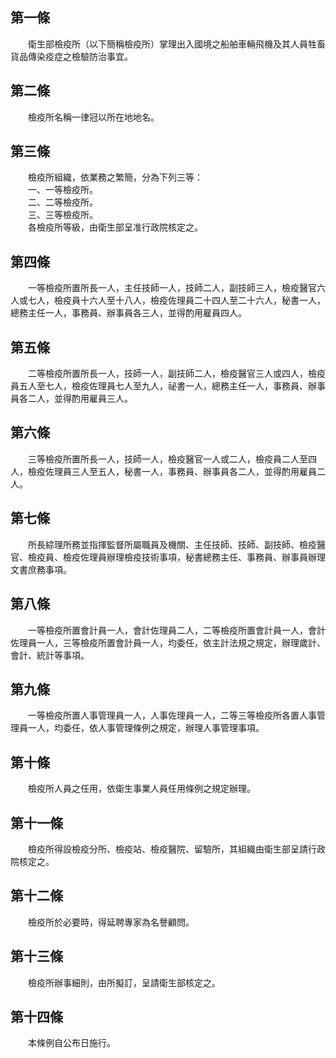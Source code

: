 第一條 
-------
　　衛生部檢疫所（以下簡稱檢疫所）掌理出入國境之船舶車輛飛機及其人員牲畜貨品傳染疫症之檢驗防治事宜。  


第二條 
-------
　　檢疫所名稱一律冠以所在地地名。  


第三條 
-------
　　檢疫所組織，依業務之繁簡，分為下列三等：  
　　一、一等檢疫所。  
　　二、二等檢疫所。  
　　三、三等檢疫所。  
　　各檢疫所等級，由衛生部呈准行政院核定之。  


第四條 
-------
　　一等檢疫所置所長一人，主任技師一人，技師二人，副技師三人，檢疫醫官六人或七人，檢疫員十六人至十八人，檢疫佐理員二十四人至二十六人，秘書一人，總務主任一人，事務員、辦事員各三人，並得酌用雇員四人。  


第五條 
-------
　　二等檢疫所置所長一人，技師一人，副技師二人，檢疫醫官三人或四人，檢疫員五人至七人，檢疫佐理員七人至九人，祕書一人，總務主任一人，事務員、辦事員各二人，並得酌用雇員三人。  


第六條 
-------
　　三等檢疫所置所長一人，技師一人，檢疫醫官一人或二人，檢疫員二人至四人，檢疫佐理員三人至五人，秘書一人，事務員、辦事員各二人，並得酌用雇員二人。  


第七條 
-------
　　所長綜理所務並指揮監督所屬職員及機關、主任技師、技師、副技師、檢疫醫官、檢疫員、檢疫佐理員辦理檢疫技術事項，秘書總務主任、事務員、辦事員辦理文書庶務事項。  


第八條 
-------
　　一等檢疫所置會計員一人，會計佐理員二人，二等檢疫所置會計員一人，會計佐理員一人，三等檢疫所置會計員一人，均委任，依主計法規之規定，辦理歲計、會計、統計等事項。  


第九條 
-------
　　一等檢疫所置人事管理員一人，人事佐理員一人，二等三等檢疫所各置人事管理員一人，均委任，依人事管理條例之規定，辦理人事管理事項。  


第十條 
-------
　　檢疫所人員之任用，依衛生事業人員任用條例之規定辦理。  


第十一條 
---------
　　檢疫所得設檢疫分所、檢疫站、檢疫醫院、留驗所，其組織由衛生部呈請行政院核定之。  


第十二條 
---------
　　檢疫所於必要時，得延聘專家為名譽顧問。  


第十三條 
---------
　　檢疫所辦事細則，由所擬訂，呈請衛生部核定之。  


第十四條 
---------
　　本條例自公布日施行。